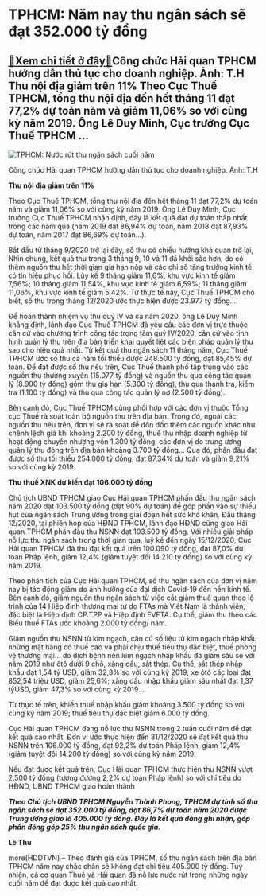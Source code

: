 TPHCM: Năm nay thu ngân sách sẽ đạt 352.000 tỷ đồng
===================================================

[:gift:Xem chi tiết ở đây:gift:](https://hddtvn.com/tphcm-nam-nay-thu-ngan-sach-se-dat-352-000-ty-dong-2/)Công chức Hải quan TPHCM hướng dẫn thủ tục cho doanh nghiệp. Ảnh: T.H Thu nội địa giảm trên 11% Theo Cục Thuế TPHCM, tổng thu nội địa đến hết tháng 11 đạt 77,2% dự toán năm và giảm 11,06% so với cùng kỳ năm 2019. Ông Lê Duy Minh, Cục trưởng Cục Thuế TPHCM …
-----------------------------------------------------------------------------------------------------------------------------------------------------------------------------------------------------------------------------------------------------------------





![TPHCM: Nước rút thu ngân sách cuối năm](https://hddtvn.com/wp-content/uploads/2021/01/2938_IMG-9988.jpg "TPHCM: Nước rút thu ngân sách cuối năm")


Công chức Hải quan TPHCM hướng dẫn thủ tục cho doanh nghiệp. Ảnh: T.H



**Thu nội địa giảm trên 11%**


Theo Cục Thuế TPHCM, tổng thu nội địa đến hết tháng 11 đạt 77,2% dự toán năm và giảm 11,06% so với cùng kỳ năm 2019. Ông Lê Duy Minh, Cục trưởng Cục Thuế TPHCM nhận định, đây là kết quả đạt dự toán thấp nhất trong các năm qua (năm 2019 đạt 86,94% dự toán, năm 2018 đạt 87,93% dự toán, năm 2017 đạt 86,69% dự toán…).


Bắt đầu từ tháng 9/2020 trở lại đây, số thu có chiều hướng khả quan trở lại, Nhìn chung, kết quả thu trong 3 tháng 9, 10 và 11 đã khởi sắc hơn, do có thêm nguồn thu hết thời gian gia hạn nộp và các chỉ số tăng trưởng kinh tế có tín hiệu phục hồi. Lũy kế 9 tháng giảm 11,6%, khu vực kinh tế giảm 7,56%; 10 tháng giảm 11,54%, khu vực kinh tế giảm 6,59%; 11 tháng giảm 11,06%, khu vực kinh tế giảm 5,42%. Từ thực tế này, Cục Thuế TPHCM cho biết, số thu trong tháng 12/2020 ước thực hiện được 23.977 tỷ đồng…


Để hoàn thành nhiệm vụ thu quý IV và cả năm 2020, ông Lê Duy Minh khẳng định, lãnh đạo Cục Thuế TPHCM đã yêu cầu các đơn vị trực thuộc căn cứ vào chương trình công tác trọng tâm quý IV/2020, căn cứ vào tình hình quản lý thu trên địa bàn triển khai quyết liệt các biện pháp quản lý thu sao cho hiệu quả nhất. Từ kết quả thu ngân sách 11 tháng năm, Cục Thuế TPHCM ước số thu cả năm tối thiểu được 248.500 tỷ đồng, đạt 85,45% dự toán. Để đạt được số thu nêu trên, Cục Thuế thành phố tập trung vào các nguồn thu thường xuyên (15.077 tỷ đồng) và nguồn thu qua công tác quản lý (8.900 tỷ đồng) gồm thu gia hạn (5.300 tỷ đồng), thu qua thanh tra, kiểm tra (1.100 tỷ đồng) và thu qua công tác quản lý nợ (2.500 tỷ đồng).


Bên cạnh đó, Cục Thuế TPHCM cũng phối hợp với các đơn vị thuộc Tổng cục Thuế rà soát toàn bộ nguồn thu trên địa bàn. Trong đó, ngoài các nguồn thu nêu trên, đơn vị sẽ rà soát để đôn đốc thêm các nguồn khác như chênh lệch giá khí khoảng 2.200 tỷ đồng, thuế thu nhập doanh nghiệp từ hoạt động chuyển nhượng vốn 1.300 tỷ đồng, các đơn vị do trung ương quản lý thu đóng trên địa bàn khoảng 3.700 tỷ đồng… Qua đó, phấn đấu đạt được số thu tối thiểu 254.000 tỷ đồng, đạt 87,34% dự toán và giảm 9,21% so với cùng kỳ 2019.


**Thu thuế XNK dự kiến đạt 106.000 tỷ đồng**


Chủ tịch UBND TPHCM giao Cục Hải quan TPHCM phấn đấu thu ngân sách năm 2020 đạt 103.500 tỷ đồng (đạt 90% dự toán) để góp phần vào sự thiếu hụt của ngân sách Trung ương trong giai đoạn hết sức khó khăn. Đầu tháng 12/2020, tại phiên họp của HĐND TPHCM, lãnh đạo HĐND cũng giao Hải quan TPHCM phấn đấu thu NSNN đạt 103.500 tỷ đồng. Với nhiều giải pháp nỗ lực thu ngân sách trong thời gian qua, luỹ kế đến ngày 15/12/2020, Cục Hải quan TPHCM đã thu đạt kết quả trên 100.090 tỷ đồng, đạt 87,0% dự toán Pháp lệnh, giảm 12,4% (giảm tuyệt đối 14.210 tỷ đồng) so với cùng kỳ năm 2019.


Theo phân tích của Cục Hải quan TPHCM, số thu ngân sách của đơn vị năm nay bị tác động giảm do ảnh hưởng của đại dịch Covid-19 đến nền kinh tế. Bên cạnh đó, giảm nguồn thu ngân sách từ việc cắt giảm thuế quan theo lộ trình của 14 Hiệp định thương mại tự do FTAs mà Việt Nam là thành viên, đặc biệt là Hiệp định CP.TPP và Hiệp định EVFTA. Cụ thể, giảm thu theo các Biểu thuế FTAs ước khoảng 2.000 tỷ đồng/ năm.


Giảm nguồn thu NSNN từ kim ngạch, căn cứ số liệu từ kim ngạch nhập khẩu những mặt hàng có thuế cao và phải chịu thuế tiêu thụ đặc biệt, thuế phòng vệ thương mại… do dịch bệnh nên kim ngạch nhập khẩu đã giảm sâu so với năm 2019 như ôtô dưới 9 chỗ, xăng dầu, sắt thép. Cụ thể, sắt thép nhập khẩu đạt 1,54 tỷ USD, giảm 32,3% so với cùng kỳ 2019; xe ôtô các loại đạt 852,54 triệu USD, giảm 25,6%; xăng dầu nhập khẩu giảm sâu nhất đạt 1,37 tỷUSD, giảm 47,3% so với cùng kỳ 2019…


Từ thực tế trên, khiến thuế nhập khẩu giảm khoảng 3.500 tỷ đồng so với cùng kỳ năm 2019; thuế tiêu thụ đặc biệt giảm 6.000 tỷ đồng.


Cục Hải quan TPHCM đang nỗ lực thu NSNN trong 2 tuần cuối năm để đạt kết quả cao nhất. Đơn vị ước thực hiện đến 31/12/2020 sẽ đạt kết quả thu NSNN trên 106.000 tỷ đồng, đạt 92,2% dự toán Pháp lệnh, giảm 12,4% (giảm tuyệt đối 14.200 tỷ đồng) so với cùng kỳ năm 2019.


Nếu đạt được kết quả trên, Cục Hải quan TPHCM thực hiện thu NSNN vượt 2.500 tỷ đồng (tương đương 2,2% dự toán Pháp lệnh) so với chỉ tiêu do HĐND, UBND TPHCM giao hoàn thành





***Theo Chủ tịch UBND TPHCM Nguyễn Thành Phong, TPHCM dự tính số thu ngân sách sẽ đạt 352.000 tỷ đồng, đạt 86,7% dự toán năm 2020 được Trung ương giao là 405.000 tỷ đồng. Đây là kết quả đáng ghi nhận, góp phần đóng góp 25% thu ngân sách quốc gia.***




**Lê Thu**



more(HDDTVN) – Theo đánh giá của TPHCM, số thu ngân sách trên địa bàn TPHCM năm nay chắc chắn sẽ không đạt chỉ tiêu 405.000 tỷ đồng. Tuy nhiên, cả cơ quan Thuế và Hải quan đã nỗ lực nước rút trong những ngày cuối năm để đạt được kết quả cao nhất.

